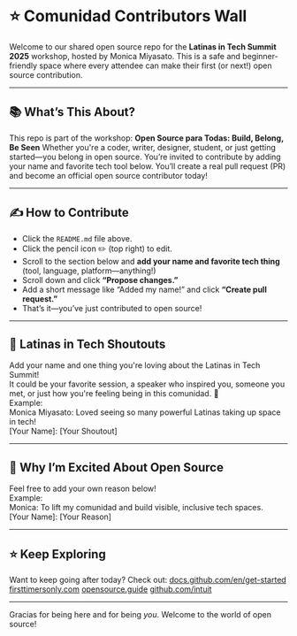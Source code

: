 # :star: Comunidad Contributors Wall
Welcome to our shared open source repo for the **Latinas in Tech Summit 2025** workshop, hosted by Monica Miyasato. This is a safe and beginner-friendly space where every attendee can make their first (or next!) open source contribution.

---
## :books: What’s This About?
This repo is part of the workshop: 
**Open Source para Todas: Build, Belong, Be Seen** 
Whether you're a coder, writer, designer, student, or just getting started—you belong in open source.
You’re invited to contribute by adding your name and favorite tech tool below. You’ll create a real pull request (PR) and become an official open source contributor today!

---
## :writing_hand: How to Contribute
- Click the `README.md` file above.
- Click the pencil icon :pencil2: (top right) to edit.
- Scroll to the section below and **add your name and favorite tech thing** (tool, language, platform—anything!)
- Scroll down and click **“Propose changes.”**
- Add a short message like “Added my name!” and click **“Create pull request.”**
- That’s it—you’ve just contributed to open source!

---
## :speech_balloon: Latinas in Tech Shoutouts
Add your name and one thing you're loving about the Latinas in Tech Summit! <br>
It could be your favorite session, a speaker who inspired you, someone you met, or just how you're feeling being in this comunidad. :sparkling_heart:<br>
Example:<br>
Monica Miyasato: Loved seeing so many powerful Latinas taking up space in tech! <br>
[Your Name]: [Your Shoutout]

---
## :speech_balloon: Why I’m Excited About Open Source
Feel free to add your own reason below!<br>
Example:<br>
Monica: To lift my comunidad and build visible, inclusive tech spaces. <br>
[Your Name]: [Your Reason]

---
## :star: Keep Exploring
Want to keep going after today?
Check out:
[docs.github.com/en/get-started](https://docs.github.com/en/get-started)
[firsttimersonly.com](https://www.firsttimersonly.com)
[opensource.guide](https://opensource.guide)
[github.com/intuit](https://github.com/intuit)

---
Gracias for being here and for being *you*. 
Welcome to the world of open source!
